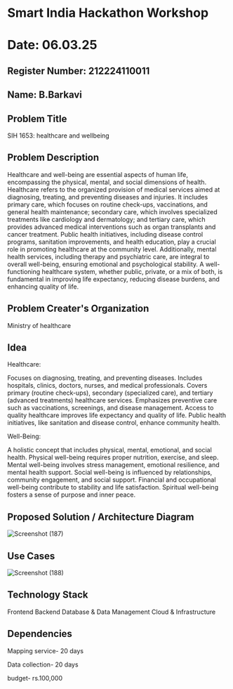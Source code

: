# Smart India Hackathon Workshop
# Date: 06.03.25
## Register Number: 212224110011
## Name: B.Barkavi
## Problem Title
SIH 1653: healthcare and wellbeing
## Problem Description


Healthcare and well-being are essential aspects of human life, encompassing the physical, mental, and social dimensions of health. Healthcare refers to the organized provision of medical services aimed at diagnosing, treating, and preventing diseases and injuries. It includes primary care, which focuses on routine check-ups, vaccinations, and general health maintenance; secondary care, which involves specialized treatments like cardiology and dermatology; and tertiary care, which provides advanced medical interventions such as organ transplants and cancer treatment. Public health initiatives, including disease control programs, sanitation improvements, and health education, play a crucial role in promoting healthcare at the community level. Additionally, mental health services, including therapy and psychiatric care, are integral to overall well-being, ensuring emotional and psychological stability. A well-functioning healthcare system, whether public, private, or a mix of both, is fundamental in improving life expectancy, reducing disease burdens, and enhancing quality of life.


## Problem Creater's Organization


Ministry of healthcare

## Idea

Healthcare:


Focuses on diagnosing, treating, and preventing diseases.
Includes hospitals, clinics, doctors, nurses, and medical professionals.
Covers primary (routine check-ups), secondary (specialized care), and tertiary (advanced treatments) healthcare services.
Emphasizes preventive care such as vaccinations, screenings, and disease management.
Access to quality healthcare improves life expectancy and quality of life.
Public health initiatives, like sanitation and disease control, enhance community health.


Well-Being:


A holistic concept that includes physical, mental, emotional, and social health.
Physical well-being requires proper nutrition, exercise, and sleep.
Mental well-being involves stress management, emotional resilience, and mental health support.
Social well-being is influenced by relationships, community engagement, and social support.
Financial and occupational well-being contribute to stability and life satisfaction.
Spiritual well-being fosters a sense of purpose and inner peace.
## Proposed Solution / Architecture Diagram

![Screenshot (187)](https://github.com/user-attachments/assets/741eac56-a62f-4948-ba89-5b5682008c73)

## Use Cases

![Screenshot (188)](https://github.com/user-attachments/assets/04397b31-b050-40a7-9ccf-1c5cbe2a78e8)

## Technology Stack

Frontend
Backend
 Database & Data Management
 Cloud & Infrastructure

## Dependencies

Mapping service- 20 days

Data collection- 20 days

budget- rs.100,000
